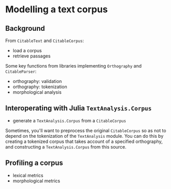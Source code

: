 # Modelling a text corpus


## Background

From `CitableText` and `CitableCorpus`:

- load a corpus
- retrieve passages


Some key functions from libraries implementing `Orthography` and `CitableParser`:

- orthography: validation
- orthography: tokenization
- morphological analysis

## Interoperating with Julia `TextAnalysis.Corpus`

- generate a `TextAnalysis.Corpus` from a `CitableCorpus`

Sometimes, you'll want to preprocess the original `CitableCorpus` so as not to depend on the tokenization of the `TextAnalysis` module.  You can do this by creating a tokenized corpus that takes account of a specified orthography, and constructing a `TextAnalysis.Corpus` from this source.

## Profiling a corpus

- lexical metrics
- morphological metrics